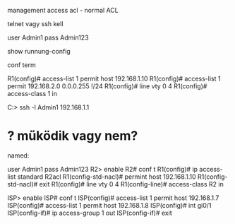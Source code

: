 management access acl - normal ACL

telnet vagy ssh kell



user Admin1
pass Admin123

show runnung-config

conf term


R1(config)# access-list 1 permit host 192.168.1.10
R1(config)# access-list 1 permit 192.168.2.0        0.0.0.255 !/24
R1(config)# line vty 0 4 
R1(config)# access-class 1 in

C:\> ssh -l Admin1 192.168.1.1 
# ? működik vagy nem?

named:


user Admin1
pass Admin123
R2> enable
R2# conf t
R1(config)# ip access-list standard R2acl 
R1(config-std-nacl)# permint host 192.168.1.10
R1(config-std-nacl)# exit
R1(config)# line vty 0 4
R1(config-line)#  access-class R2 in

ISP> enable
ISP# conf t 
ISP(config)# access-list 1 permit host 192.168.1.7
ISP(config)# access-list 1 permit host 192.168.1.8
ISP(config)# int gi0/1
ISP(config-if)# ip access-group 1 out
ISP(config-if)# exit